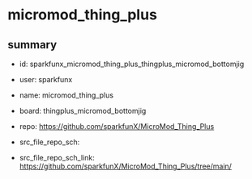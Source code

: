 # micromod_thing_plus
 
## summary 
* id: sparkfunx_micromod_thing_plus_thingplus_micromod_bottomjig
* user: sparkfunx
* name: micromod_thing_plus
* board: thingplus_micromod_bottomjig
* repo: https://github.com/sparkfunX/MicroMod_Thing_Plus



* src_file_repo_sch: 
* src_file_repo_sch_link: https://github.com/sparkfunX/MicroMod_Thing_Plus/tree/main/





